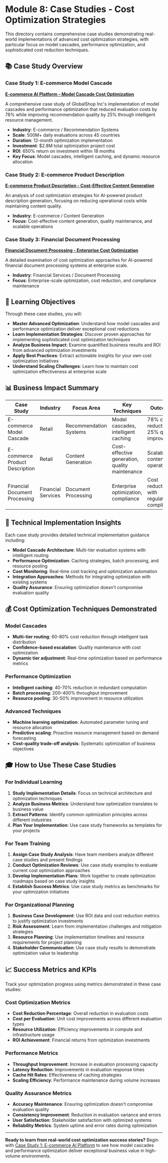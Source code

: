 # Module 8: Case Studies - Cost Optimization Strategies

This directory contains comprehensive case studies demonstrating real-world implementations of advanced cost optimization strategies, with particular focus on model cascades, performance optimization, and sophisticated cost reduction techniques.

## 📚 **Case Study Overview**

### **Case Study 1: E-commerce Model Cascade**
**[E-commerce AI Platform - Model Cascade Cost Optimization](01-ecommerce-model-cascade.md)**

A comprehensive case study of GlobalShop Inc's implementation of model cascades and performance optimization that reduced evaluation costs by 78% while improving recommendation quality by 25% through intelligent resource management.

- **Industry**: E-commerce / Recommendation Systems
- **Scale**: 500M+ daily evaluations across 45 countries
- **Duration**: 12-month optimization implementation
- **Investment**: $2.8M total optimization project cost
- **ROI**: 650% return on investment within 18 months
- **Key Focus**: Model cascades, intelligent caching, and dynamic resource allocation

### **Case Study 2: E-commerce Product Description**
**[E-commerce Product Description - Cost-Effective Content Generation](02-ecommerce-product-description.md)**

An analysis of cost optimization strategies for AI-powered product description generation, focusing on reducing operational costs while maintaining content quality.

- **Industry**: E-commerce / Content Generation
- **Focus**: Cost-effective content generation, quality maintenance, and scalable operations

### **Case Study 3: Financial Document Processing**
**[Financial Document Processing - Enterprise Cost Optimization](03-financial-document-processing.md)**

A detailed examination of cost optimization approaches for AI-powered financial document processing systems at enterprise scale.

- **Industry**: Financial Services / Document Processing
- **Focus**: Enterprise-scale optimization, cost reduction, and compliance maintenance


## 🎯 **Learning Objectives**

Through these case studies, you will:

- **Master Advanced Optimization**: Understand how model cascades and performance optimization deliver exceptional cost reductions
- **Learn Implementation Strategies**: Discover proven approaches for implementing sophisticated cost optimization techniques
- **Analyze Business Impact**: Examine quantified business results and ROI from advanced optimization investments
- **Apply Best Practices**: Extract actionable insights for your own cost optimization initiatives
- **Understand Scaling Challenges**: Learn how to maintain cost optimization effectiveness at enterprise scale

## 📊 **Business Impact Summary**

| Case Study | Industry | Focus Area | Key Techniques | Outcomes |
|------------|----------|------------|----------------|----------|
| E-commerce Model Cascade | Retail | Recommendation Systems | Model cascades, intelligent caching | 78% cost reduction, 25% quality improvement |
| E-commerce Product Description | Retail | Content Generation | Cost-effective generation, quality maintenance | Scalable content operations |
| Financial Document Processing | Financial Services | Document Processing | Enterprise optimization, compliance | Cost reduction with regulatory compliance |

## 🔧 **Technical Implementation Insights**

Each case study provides detailed technical implementation guidance including:

- **Model Cascade Architecture**: Multi-tier evaluation systems with intelligent routing
- **Performance Optimization**: Caching strategies, batch processing, and resource pooling
- **Cost Monitoring**: Real-time cost tracking and optimization automation
- **Integration Approaches**: Methods for integrating optimization with existing systems
- **Quality Assurance**: Ensuring optimization doesn't compromise evaluation quality

## 💰 **Cost Optimization Techniques Demonstrated**

### **Model Cascades**
- **Multi-tier routing**: 60-80% cost reduction through intelligent task distribution
- **Confidence-based escalation**: Quality maintenance with cost optimization
- **Dynamic tier adjustment**: Real-time optimization based on performance metrics

### **Performance Optimization**
- **Intelligent caching**: 40-70% reduction in redundant computation
- **Batch processing**: 200-400% throughput improvement
- **Resource pooling**: 30-50% improvement in resource utilization

### **Advanced Techniques**
- **Machine learning optimization**: Automated parameter tuning and resource allocation
- **Predictive scaling**: Proactive resource management based on demand forecasting
- **Cost-quality trade-off analysis**: Systematic optimization of business objectives

## 🎓 **How to Use These Case Studies**

### **For Individual Learning**
1. **Study Implementation Details**: Focus on technical architecture and optimization techniques
2. **Analyze Business Metrics**: Understand how optimization translates to business value
3. **Extract Patterns**: Identify common optimization principles across different industries
4. **Plan Your Implementation**: Use case study frameworks as templates for your projects

### **For Team Training**
1. **Assign Case Study Analysis**: Have team members analyze different case studies and present findings
2. **Conduct Optimization Reviews**: Use case study examples to evaluate current cost optimization approaches
3. **Develop Implementation Plans**: Work together to create optimization roadmaps based on case study insights
4. **Establish Success Metrics**: Use case study metrics as benchmarks for your optimization initiatives

### **For Organizational Planning**
1. **Business Case Development**: Use ROI data and cost reduction metrics to justify optimization investments
2. **Risk Assessment**: Learn from implementation challenges and mitigation strategies
3. **Resource Planning**: Use implementation timelines and resource requirements for project planning
4. **Stakeholder Communication**: Use case study results to demonstrate optimization value to leadership

## 📈 **Success Metrics and KPIs**

Track your optimization progress using metrics demonstrated in these case studies:

### **Cost Optimization Metrics**
- **Cost Reduction Percentage**: Overall reduction in evaluation costs
- **Cost per Evaluation**: Unit cost improvements across different evaluation types
- **Resource Utilization**: Efficiency improvements in compute and infrastructure usage
- **ROI Achievement**: Financial returns from optimization investments

### **Performance Metrics**
- **Throughput Improvement**: Increase in evaluation processing capacity
- **Latency Reduction**: Improvements in evaluation response times
- **Cache Hit Rates**: Effectiveness of caching strategies
- **Scaling Efficiency**: Performance maintenance during volume increases

### **Quality Assurance Metrics**
- **Accuracy Maintenance**: Ensuring optimization doesn't compromise evaluation quality
- **Consistency Improvement**: Reduction in evaluation variance and errors
- **User Satisfaction**: Stakeholder satisfaction with optimized systems
- **Reliability Metrics**: System uptime and error rates during optimization

---

**Ready to learn from real-world cost optimization success stories?** Begin with [Case Study 1: E-commerce AI Platform](case-study-1-ecommerce-model-cascades.md) to see how model cascades and performance optimization deliver exceptional business value in high-volume environments.

